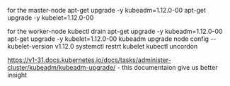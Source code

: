 for the master-node
apt-get upgrade -y kubeadm=1.12.0-00
apt-get upgrade -y kubelet=1.12.0-00

for the worker-node
kubectl drain <nodename>
apt-get upgrade -y kubeadm=1.12.0-00
apt-get upgrade -y kubelet=1.12.0-00
kubeadm upgrade node config --kubelet-version v1.12.0
systemctl restrt kubelet
kubectl uncordon <nodename>


https://v1-31.docs.kubernetes.io/docs/tasks/administer-cluster/kubeadm/kubeadm-upgrade/ - this documentaion give us better insight